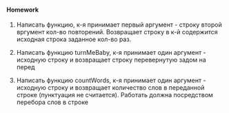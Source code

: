 #### Homework

1. Написать функцию, к-я принимает первый аргумент - строку второй вргумент кол-во повторений.
Возвращает строку в к-й содержится исходная строка заданное кол-во раз.

2. Написать функцию turnMeBaby, к-я принимает один аргумент - исходную строку 
и возвращает строку перевернутую задом на перед

3. Написать функцию countWords, к-я принимает один аргумент - исходную строку 
и возвращает количество слов в переданной строке (пунктуация не считается). 
Работать должна посредством перебора слов в строке
